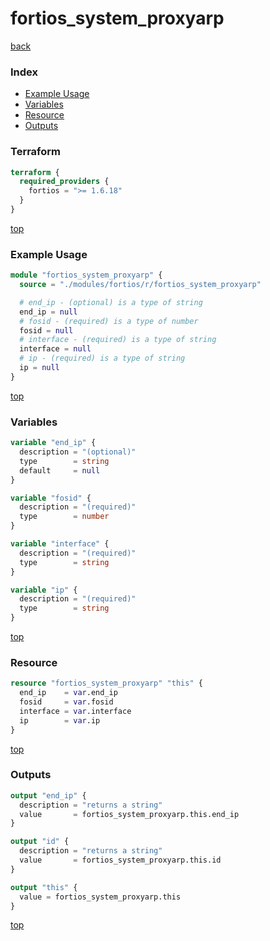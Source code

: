 # fortios_system_proxyarp

[back](../fortios.md)

### Index

- [Example Usage](#example-usage)
- [Variables](#variables)
- [Resource](#resource)
- [Outputs](#outputs)

### Terraform

```terraform
terraform {
  required_providers {
    fortios = ">= 1.6.18"
  }
}
```

[top](#index)

### Example Usage

```terraform
module "fortios_system_proxyarp" {
  source = "./modules/fortios/r/fortios_system_proxyarp"

  # end_ip - (optional) is a type of string
  end_ip = null
  # fosid - (required) is a type of number
  fosid = null
  # interface - (required) is a type of string
  interface = null
  # ip - (required) is a type of string
  ip = null
}
```

[top](#index)

### Variables

```terraform
variable "end_ip" {
  description = "(optional)"
  type        = string
  default     = null
}

variable "fosid" {
  description = "(required)"
  type        = number
}

variable "interface" {
  description = "(required)"
  type        = string
}

variable "ip" {
  description = "(required)"
  type        = string
}
```

[top](#index)

### Resource

```terraform
resource "fortios_system_proxyarp" "this" {
  end_ip    = var.end_ip
  fosid     = var.fosid
  interface = var.interface
  ip        = var.ip
}
```

[top](#index)

### Outputs

```terraform
output "end_ip" {
  description = "returns a string"
  value       = fortios_system_proxyarp.this.end_ip
}

output "id" {
  description = "returns a string"
  value       = fortios_system_proxyarp.this.id
}

output "this" {
  value = fortios_system_proxyarp.this
}
```

[top](#index)